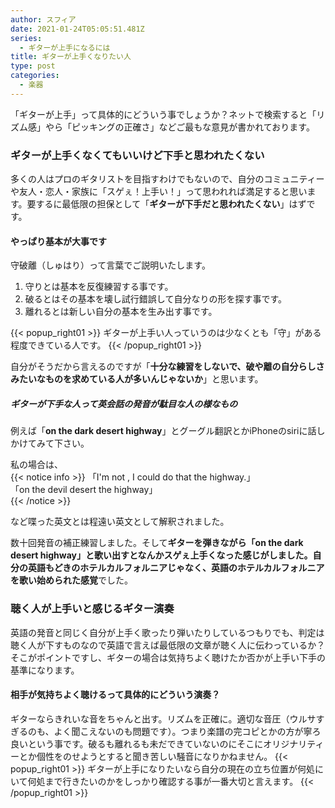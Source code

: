```yaml
---
author: スフィア
date: 2021-01-24T05:05:51.481Z
series:
  - ギターが上手になるには
title: ギターが上手くなりたい人
type: post
categories:
  - 楽器
---
```

「ギターが上手」って具体的にどういう事でしょうか？ネットで検索すると「リズム感」やら「ピッキングの正確さ」などご最もな意見が書かれております。

### ギターが上手くなくてもいいけど下手と思われたくない

多くの人はプロのギタリストを目指すわけでもないので、自分のコミュニティーや友人・恋人・家族に「スゲぇ！上手い！」って思われれば満足すると思います。要するに最低限の担保として「**ギターが下手だと思われたくない**」はずです。

#### やっぱり基本が大事です

守破離（しゅはり）って言葉でご説明いたします。

1. 守りとは基本を反復練習する事です。
2. 破るとはその基本を壊し試行錯誤して自分なりの形を探す事です。
3. 離れるとは新しい自分の基本を生み出す事です。

{{< popup_right01 >}}
ギターが上手い人っていうのは少なくとも「守」がある程度できている人です。
{{< /popup_right01 >}}

自分がそうだから言えるのですが「**十分な練習をしないで、破や離の自分らしさみたいなものを求めている人が多いんじゃないか**」と思います。

##### ギターが下手な人って英会話の発音が駄目な人の様なもの

例えば「**on the dark desert highway**」とグーグル翻訳とかiPhoneのsiriに話しかけてみて下さい。

私の場合は、  
{{< notice info >}}
「I'm not , I could do that the highway.」   
「on the devil desert the highway」   
{{< /notice >}}
  
など喋った英文とは程遠い英文として解釈されました。

数十回発音の補正練習しました。そして**ギターを弾きながら「on the dark desert highway」と歌い出すとなんかスゲぇ上手くなった感じがしました。自分の英語もどきのホテルカルフォルニアじゃなく、英語のホテルカルフォルニアを歌い始められた感覚**でした。

### 聴く人が上手いと感じるギター演奏

英語の発音と同じく自分が上手く歌ったり弾いたりしているつもりでも、判定は聴く人が下すものなので英語で言えば最低限の文章が聴く人に伝わっているか？そこがポイントですし、ギターの場合は気持ちよく聴けたか否かが上手い下手の基準になります。

#### 相手が気持ちよく聴けるって具体的にどういう演奏？

ギターならきれいな音をちゃんと出す。リズムを正確に。適切な音圧（ウルサすぎるのも、よく聞こえないのも問題です）。つまり楽譜の完コピとかの方が寧ろ良いという事です。破るも離れるも未だできていないのにそこにオリジナリティーとか個性をのせようとすると聞き苦しい騒音になりかねません。
{{< popup_right01 >}}
ギターが上手になりたいなら自分の現在の立ち位置が何処にいて何処まで行きたいのかをしっかり確認する事が一番大切と言えます。
{{< /popup_right01 >}}
